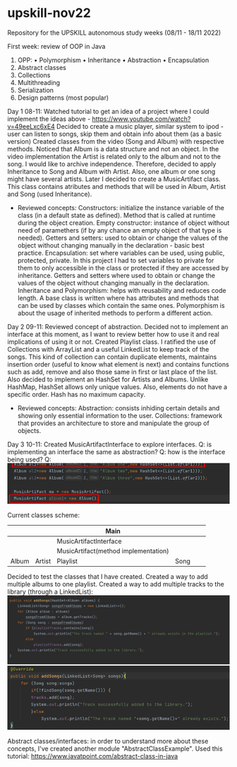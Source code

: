 # upskill-nov22
Repository for the UPSKILL autonomous study weeks (08/11 - 18/11 2022)

First week: review of OOP in Java
1. OPP:
•	Polymorphism
•	Inheritance
•	Abstraction 
•	Encapsulation
2. Abstract classes
3. Collections
4. Multithreading
5. Serialization
6. Design patterns (most popular)

Day 1 08-11:
    Watched tutorial to get an idea of a project where I could implement the ideas above - https://www.youtube.com/watch?v=49eeLxc6xE4
    Decided to create a music player, similar system to ipod - user can listen to songs, skip them and obtain info about them (as a basic version)
    Created classes from the video (Song and Album) with respective methods.
    Noticed that Album is a data structure and not an object. In the video implementation the Artist is related only to the album and not to the song. I would like to archive independence. Therefore, decided to apply Inheritance to Song and Album with Artist. Also, one album or one song might have several artists.
    Later I decided to create a MusicArtifact class. This class contains atributes and methods that will be used in Album, Artist and Song (used Inheritance).
 -  Reviewed concepts:
    Constructors: initialize the instance variable of the class (in a default state as defined). Method that is called at runtime during the object creation.
    Empty constructor: instance of object without need of paramethers (if by any chance an empty object of that type is needed).
    Getters and setters: used to obtain or change the values of the object without changing manually in the declaration - basic best practice.
    Encapsulation: set where variables can be used, using public, protected, private. In this project I had to set variables to private for them to only accessible in the class or protected if they are accessed by inheritance. Getters and setters where used to obtain or change the values of the object without changing manually in the declaration.
    Inheritance and Polymorphism: helps with reusability and reduces code length. A base class is written where has attributes and methods that can be used by classes which contain the same ones. Polymorphism is about the usage of inherited methods to perform a different action.

    
Day 2 09-11:
    Reviewed concept of abstraction. Decided not to implement an interface at this moment, as I want to review better how to use it and real implications of using it or not.
    Created Playlist class.
    I ratified the use of Collections with ArrayList and a useful LinkedList to keep track of the songs. This kind of collection can contain duplicate elements, maintains insertion order (useful to know what element is next) and contains functions such as add, remove and also those same in first or last place of the list. Also decided to implement an HashSet for Artists and Albums. Unlike HashMap, HashSet allows only unique values. Also, elements do not have a specific order. Hash has no maximum capacity.
 -  Reviewed concepts:
    Abstraction: consists inhiding certain details and showing only essential information to the user. 
    Collections: framework that provides an architecture to store and manipulate the group of objects.


Day 3 10-11:
    Created MusicArtifactInterface to explore interfaces.
    Q: is implementing an interface the same as abstraction?
    Q: how is the interface being used?
    Q: ![img.png](imgs/img_5.png)
    
Current classes scheme:
    
|       |        | Main                                 |      |     |     |
|-------|--------|--------------------------------------|------|-----|-----|
|       |        | MusicArtifactInterface               |      |     |     |
|       |        | MusicArtifact(method implementation) |      |     |     |
| Album | Artist | Playlist                             | Song |     |     |

Decided to test the classes that I have created.
Created a way to add multiple albums to one playlist. Created a way to add multiple tracks to the library (through a LinkedList): 
    ![img_3.png](imgs/img_3.png)
    ![img_4.png](imgs/img_4.png)
    
Abstract classes/interfaces: in order to understand more about these concepts, I've created another module "AbstractClassExample".
Used this tutorial: https://www.javatpoint.com/abstract-class-in-java

